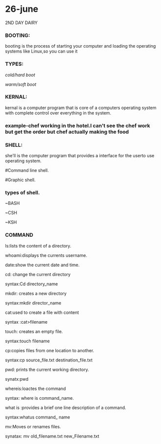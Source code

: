 # 26-june
2ND DAY DAIRY 
### BOOTING:
booting  is the process of starting your computer and loading the operating systems like Linux,so you can use it

### TYPES:
*cold/hard boot*

*warm/soft boot*

### KERNAL:
kernal is a computer program that is core  of a computers operating system with complete control over everything in the system.
### example-chef working in the hotel.I can't see the chef work but get the order but chef actually making the food

### SHELL: 
she'll is the computer program that provides a interface for the userto use operating system.

#Command line shell.

#Graphic shell.


### types of shell.

~BASH

~CSH

~KSH 

 ### COMMAND
 ls:lists the content of a directory.
 
 whoami:displays the currents username.
 
 date:show the current date and time.
 
 cd: change the current directory
 
 syntax:Cd directory_name
 
 mkdir: creates a new directory
 
 syntax:mkdir director_name 
 
 cat:used to create a file with content
 
 syntax :cat>filename
 
 touch: creates an empty file.
 
 syntax:touch filename
 
 cp:copies  files from one location to another.
 
 syntax:cp source_file.txt destination_file.txt
 
 pwd: prints the current working directory.
 
 synatx:pwd
 
 whereis:loactes the command
 
 syntax: where is command_name.
 
 what is :provides a brief one line description of a command.
 
 syntax:whatus command_ name
 
 mv:Moves or renames files.
 
 synatax: mv old_filename.txt new_Filename.txt
 


